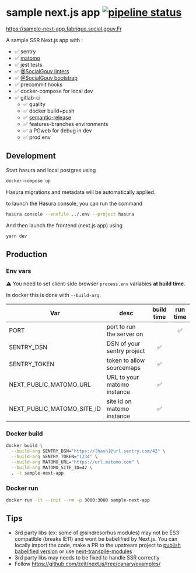 # sample next.js app [![pipeline status](https://gitlab.factory.social.gouv.fr/SocialGouv/sample-next-app/badges/master/pipeline.svg)](https://gitlab.factory.social.gouv.fr/SocialGouv/sample-next-app/commits/master)

https://sample-next-app.fabrique.social.gouv.Fr

A sample SSR Next.js app with :

- ✅ sentry
- ✅ [matomo](https://github.com/SocialGouv/next-matomo)
- ✅ jest tests
- ✅ [@SocialGouv linters](https://github.com/SocialGouv/linters/)
- ✅ [@SocialGouv bootstrap](https://github.com/SocialGouv/bootstrap)
- ✅ precommit hooks
- ✅ docker-compose for local dev
- ✅ gitlab-ci
  - ✅ quality
  - ✅ docker build+push
  - ✅ [semantic-release](https://github.com/semantic-release/semantic-release)
  - ✅ features-branches environments
  - ✅ a PGweb for debug in dev
  - ✅ prod env

## Development

Start hasura and local postgres using

```sh
docker-compose up
```

Hasura migrations and metadata will be automatically applied.

to launch the Hasura console, you can run the command

```sh
hasura console --envfile ../.env --project hasura
```

And then launch the frontend (next.js app) using

```sh
yarn dev
```

## Production

### Env vars

⚠ You need to set client-side browser `process.env` variables **at build time**.

In docker this is done with `--build-arg`.

| Var                        | desc                        | build time | run time |
| -------------------------- | --------------------------- | :--------: | :------: |
| PORT                       | port to run the server on   |            |    ✅    |
| SENTRY_DSN                 | DSN of your sentry project  |     ✅     |
| SENTRY_TOKEN               | token to allow sourcemaps   |     ✅     |
| NEXT_PUBLIC_MATOMO_URL     | URL to your matomo instance |     ✅     |
| NEXT_PUBLIC_MATOMO_SITE_ID | site id on matomo instance  |     ✅     |

### Docker build

```sh
docker build \
  --build-arg SENTRY_DSN="https://[hash]@url.sentry.com/42" \
  --build-arg SENTRY_TOKEN="1234" \
  --build-arg MATOMO_URL="https://url.matomo.com" \
  --build-arg MATOMO_SITE_ID=42 \
  . -t sample-next-app
```

### Docker run

```sh
docker run -it --init --rm -p 3000:3000 sample-next-app
```

## Tips

- 3rd party libs (ex: some of @sindresorhus modules) may not be ES3 compatible (breaks IE11) and wont be babelified by Next.js. You can locally import the code, make a PR to the upstream project to [publish babelified version](https://github.com/elijahmanor/cross-var/pull/7/files) or use [next-transpile-modules](https://github.com/martpie/next-transpile-modules)
- 3rd party libs may needs to be fixed to handle SSR correctly
- Follow https://github.com/zeit/next.js/tree/canary/examples/
